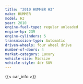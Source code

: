 ```yaml
---
title: "2010 HUMMER H3"
make: HUMMER
model: H3
year: 2010
engine-fuel-type: regular unleaded
engine-hp: 239
engine-cylinders: 5
transmission-type: Automatic
driven-wheels: four wheel drive
number-of-doors: 4
market-category: Luxury
vehicle-size: Midsize
vehicle-style: 4dr SUV
---
```


{{< car_info >}}
